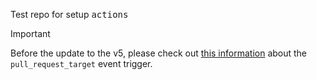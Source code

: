 Test repo for setup <kbd>actions</kbd>
> [!IMPORTANT]
> Before the update to the v5, please check out [this information](#notes-regarding-pull_request_target-event) about the `pull_request_target` event trigger.

